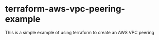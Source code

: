 # terraform-aws-vpc-peering-example
This is a simple example of using terraform to create an AWS VPC peering
